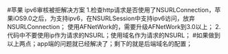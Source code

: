 #苹果 
ipv6审核被拒解决方案
1.检查http请求是否使用了NSURLConnection，苹果iOS9.0之后，为支持ipv6，在NSURLSession中支持ipv6访问，放弃NSURLConnection；
使用AFNetWork的，需要升级AFNetWork到3.0以上；
2.代码中不要使用ip作为请求的NSURL；使用域名作为请求的NSURL；
#如果做到以上两点；app端的问题就已经解决了；剩下的就是后端域名的配置；





